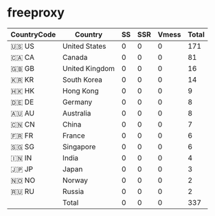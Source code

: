# freeproxy

|CountryCode|Country|SS|SSR|Vmess|Total|
|  ----  | ----  |  ----  | ----  |  ----  | ----  |
|🇺🇸 US|United States|0|0|0|171|
|🇨🇦 CA|Canada|0|0|0|81|
|🇬🇧 GB|United Kingdom|0|0|0|16|
|🇰🇷 KR|South Korea|0|0|0|14|
|🇭🇰 HK|Hong Kong|0|0|0|9|
|🇩🇪 DE|Germany|0|0|0|8|
|🇦🇺 AU|Australia|0|0|0|8|
|🇨🇳 CN|China|0|0|0|7|
|🇫🇷 FR|France|0|0|0|6|
|🇸🇬 SG|Singapore|0|0|0|6|
|🇮🇳 IN|India|0|0|0|4|
|🇯🇵 JP|Japan|0|0|0|3|
|🇳🇴 NO|Norway|0|0|0|2|
|🇷🇺 RU|Russia|0|0|0|2|
||Total|0|0|0|337| 
